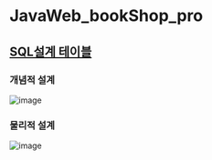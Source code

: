# JavaWeb_bookShop_pro




## [SQL설계 테이블](https://github.com/adbackend/JavaWeb_bookShop_pro/blob/master/src/main/webapp/WEB-INF/erd/bookshop_table.sql)


###  개념적 설계
![image](https://user-images.githubusercontent.com/94349690/147237094-164cd0cb-2fb0-4fdc-8892-3e819bff83d6.png)



### 물리적 설계
![image](https://user-images.githubusercontent.com/94349690/147237283-705daaac-923e-4d7f-9891-16af28ceb612.png)
